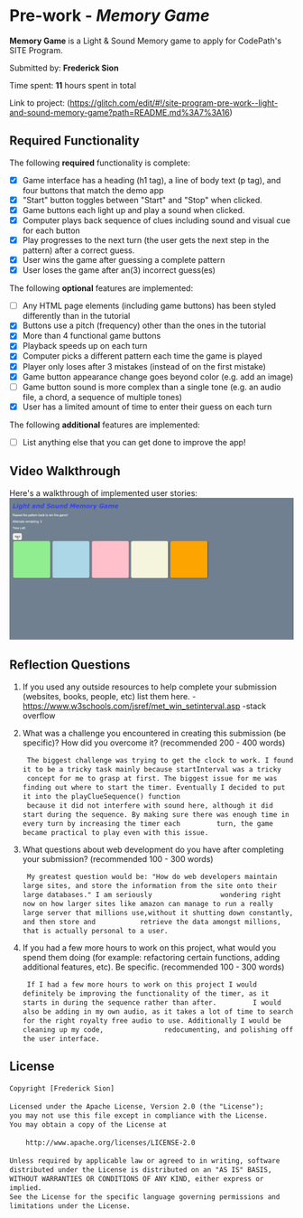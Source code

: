 # Pre-work - *Memory Game*

**Memory Game** is a Light & Sound Memory game to apply for CodePath's SITE Program. 

Submitted by: **Frederick Sion**

Time spent: **11** hours spent in total

Link to project: (https://glitch.com/edit/#!/site-program-pre-work--light-and-sound-memory-game?path=README.md%3A7%3A16)

## Required Functionality

The following **required** functionality is complete:

* [x] Game interface has a heading (h1 tag), a line of body text (p tag), and four buttons that match the demo app
* [x] "Start" button toggles between "Start" and "Stop" when clicked. 
* [x] Game buttons each light up and play a sound when clicked. 
* [x] Computer plays back sequence of clues including sound and visual cue for each button
* [x] Play progresses to the next turn (the user gets the next step in the pattern) after a correct guess. 
* [x] User wins the game after guessing a complete pattern
* [x] User loses the game after an(3) incorrect guess(es)

The following **optional** features are implemented:

* [ ] Any HTML page elements (including game buttons) has been styled differently than in the tutorial
* [x] Buttons use a pitch (frequency) other than the ones in the tutorial
* [x] More than 4 functional game buttons
* [x] Playback speeds up on each turn
* [x] Computer picks a different pattern each time the game is played
* [x] Player only loses after 3 mistakes (instead of on the first mistake)
* [x] Game button appearance change goes beyond color (e.g. add an image)
* [ ] Game button sound is more complex than a single tone (e.g. an audio file, a chord, a sequence of multiple tones)
* [x] User has a limited amount of time to enter their guess on each turn

The following **additional** features are implemented:

- [ ] List anything else that you can get done to improve the app!

## Video Walkthrough

Here's a walkthrough of implemented user stories:
<img src= 'sitestory.gif'/>


## Reflection Questions
1. If you used any outside resources to help complete your submission (websites, books, people, etc) list them here. 
-https://www.w3schools.com/jsref/met_win_setinterval.asp
-stack overflow

2. What was a challenge you encountered in creating this submission (be specific)? How did you overcome it? (recommended 200 - 400 words) 

        The biggest challenge was trying to get the clock to work. I found it to be a tricky task mainly because startInterval was a tricky
        concept for me to grasp at first. The biggest issue for me was finding out where to start the timer. Eventually I decided to put it into the playClueSequence() function
        because it did not interfere with sound here, although it did start during the sequence. By making sure there was enough time in every turn by increasing the timer each         turn, the game became practical to play even with this issue.

3. What questions about web development do you have after completing your submission? (recommended 100 - 300 words) 

        My greatest question would be: "How do web developers maintain large sites, and store the information from the site onto their large databases." I am seriously                 wondering right now on how larger sites like amazon can manage to run a really large server that millions use,without it shutting down constantly, and then store and           retrieve the data amongst millions, that is actually personal to a user.

4. If you had a few more hours to work on this project, what would you spend them doing (for example: refactoring certain functions, adding additional features, etc). Be specific. (recommended 100 - 300 words) 

        If I had a few more hours to work on this project I would definitely be improving the functionality of the timer, as it starts in during the sequence rather than after.         I would also be adding in my own audio, as it takes a lot of time to search for the right royalty free audio to use. Additionally I would be cleaning up my code,               redocumenting, and polishing off the user interface.



## License

    Copyright [Frederick Sion]

    Licensed under the Apache License, Version 2.0 (the "License");
    you may not use this file except in compliance with the License.
    You may obtain a copy of the License at

        http://www.apache.org/licenses/LICENSE-2.0

    Unless required by applicable law or agreed to in writing, software
    distributed under the License is distributed on an "AS IS" BASIS,
    WITHOUT WARRANTIES OR CONDITIONS OF ANY KIND, either express or implied.
    See the License for the specific language governing permissions and
    limitations under the License.
